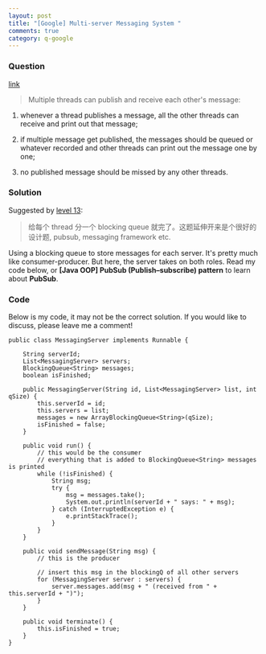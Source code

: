 ```yaml
---
layout: post
title: "[Google] Multi-server Messaging System "
comments: true
category: q-google
---
```


### Question

[link](http://www.mitbbs.com/article_t/JobHunting/32547841.html)

> Multiple threads can publish and receive each other's message:

1. whenever a thread publishes a message, all the other threads can receive and print out that message;

1. if multiple message get published, the messages should be queued or whatever recorded and other threads can print out the message one by one;

1. no published message should be missed by any other threads.

### Solution

Suggested by [level 13](http://www.mitbbs.com/article_t/JobHunting/32547841.html):

> 给每个 thread 分一个 blocking queue 就完了。这题延伸开来是个很好的设计题, pubsub, messaging framework etc.

Using a blocking queue to store messages for each server. It's pretty much like consumer-producer. But here, the server takes on both roles. Read my code below, or **[Java OOP] PubSub (Publish–subscribe) pattern** to learn about **PubSub**.

### Code

Below is my code, it may not be the correct solution. If you would like to discuss, please leave me a comment!

    public class MessagingServer implements Runnable {

        String serverId;
        List<MessagingServer> servers;
        BlockingQueue<String> messages;
        boolean isFinished;

        public MessagingServer(String id, List<MessagingServer> list, int qSize) {
            this.serverId = id;
            this.servers = list;
            messages = new ArrayBlockingQueue<String>(qSize);
            isFinished = false;
        }

        public void run() {
            // this would be the consumer
            // everything that is added to BlockingQueue<String> messages is printed
            while (!isFinished) {
                String msg;
                try {
                    msg = messages.take();
                    System.out.println(serverId + " says: " + msg);
                } catch (InterruptedException e) {
                    e.printStackTrace();
                }
            }
        }

        public void sendMessage(String msg) {
            // this is the producer

            // insert this msg in the blockingQ of all other servers
            for (MessagingServer server : servers) {
                server.messages.add(msg + " (received from " + this.serverId + ")");
            }
        }

        public void terminate() {
            this.isFinished = true;
        }
    }
